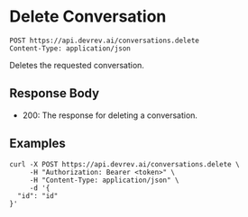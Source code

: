 # Delete Conversation

```http
POST https://api.devrev.ai/conversations.delete
Content-Type: application/json
```

Deletes the requested conversation.



## Response Body

- 200: The response for deleting a conversation.

## Examples

```shell
curl -X POST https://api.devrev.ai/conversations.delete \
     -H "Authorization: Bearer <token>" \
     -H "Content-Type: application/json" \
     -d '{
  "id": "id"
}'
```